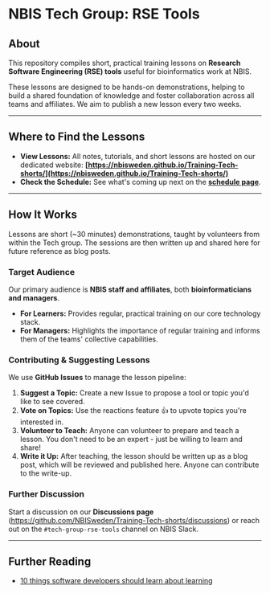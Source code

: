 # NBIS Tech Group: RSE Tools

## About

This repository compiles short, practical training lessons on **Research Software Engineering (RSE) tools** useful for bioinformatics work at NBIS.

These lessons are designed to be hands-on demonstrations, helping to build a shared foundation of knowledge and foster collaboration across all teams and affiliates. We aim to publish a new lesson every two weeks.

---

## Where to Find the Lessons

* **View Lessons:** All notes, tutorials, and short lessons are hosted on our dedicated website:
**[https://nbisweden.github.io/Training-Tech-shorts/](https://nbisweden.github.io/Training-Tech-shorts/)**
* **Check the Schedule:** See what's coming up next on the **[schedule page](https://nbisweden.github.io/Training-Tech-shorts/schedule.html)**.

---

## How It Works

Lessons are short (~30 minutes) demonstrations, taught by volunteers from within the Tech group.
The sessions are then written up and shared here for future reference as blog posts.

### Target Audience

Our primary audience is **NBIS staff and affiliates**, both **bioinformaticians and managers**.
* **For Learners:** Provides regular, practical training on our core technology stack.
* **For Managers:** Highlights the importance of regular training and informs them of the teams' collective capabilities.

### Contributing & Suggesting Lessons

We use **GitHub Issues** to manage the lesson pipeline:

1. **Suggest a Topic:** Create a new Issue to propose a tool or topic you'd like to see covered.
2. **Vote on Topics:** Use the reactions feature 👍 to upvote topics you're interested in.
3. **Volunteer to Teach:** Anyone can volunteer to prepare and teach a lesson. You don't need to be an expert - just be willing to learn and share!
4. **Write it Up:** After teaching, the lesson should be written up as a blog post, which will be reviewed and published here. Anyone can contribute to the write-up.

### Further Discussion

Start a discussion on our **Discussions page** (https://github.com/NBISweden/Training-Tech-shorts/discussions)
or reach out on the `#tech-group-rse-tools` channel on NBIS Slack.

---

## Further Reading

* [10 things software developers should learn about learning](https://cacm.acm.org/magazines/2024/1/278891-10-things-software-developers-should-learn-about-learning/fulltext)
